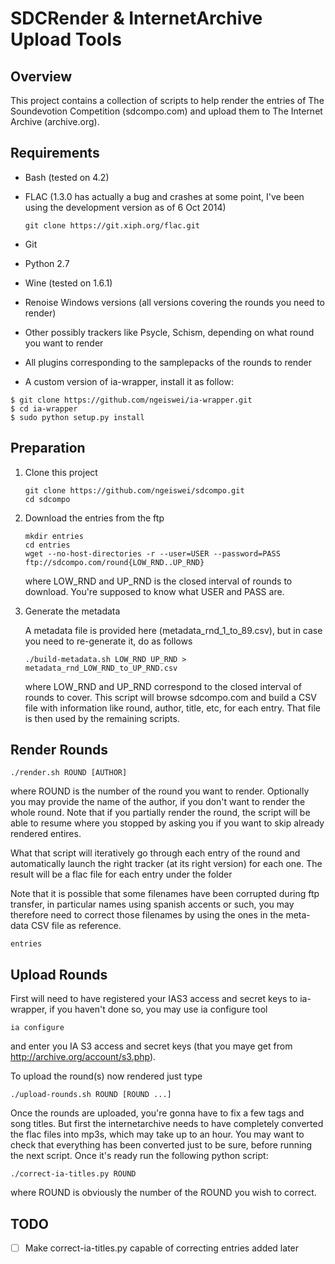 SDCRender & InternetArchive Upload Tools
========================================

Overview
--------

This project contains a collection of scripts to help render the
entries of The Soundevotion Competition (sdcompo.com) and upload them
to The Internet Archive (archive.org).

Requirements
------------

- Bash (tested on 4.2)

- FLAC (1.3.0 has actually a bug and crashes at some point, I've been
  using the development version as of 6 Oct 2014)

  ```
  git clone https://git.xiph.org/flac.git
  ```

- Git

- Python 2.7

- Wine (tested on 1.6.1)

- Renoise Windows versions (all versions covering the rounds you need
  to render)

- Other possibly trackers like Psycle, Schism, depending on what round
  you want to render

- All plugins corresponding to the samplepacks of the rounds to render

- A custom version of ia-wrapper, install it as follow:

```
$ git clone https://github.com/ngeiswei/ia-wrapper.git
$ cd ia-wrapper
$ sudo python setup.py install
```

Preparation
-----------

1. Clone this project

    ```
    git clone https://github.com/ngeiswei/sdcompo.git
    cd sdcompo
    ```

2. Download the entries from the ftp

    ```
    mkdir entries
    cd entries
    wget --no-host-directories -r --user=USER --password=PASS ftp://sdcompo.com/round{LOW_RND..UP_RND}

    ```

    where LOW_RND and UP_RND is the closed interval of rounds to
    download. You're supposed to know what USER and PASS are. 

3. Generate the metadata

    A metadata file is provided here (metadata_rnd_1_to_89.csv), but
    in case you need to re-generate it, do as follows

    ```
    ./build-metadata.sh LOW_RND UP_RND > metadata_rnd_LOW_RND_to_UP_RND.csv
    ```

    where LOW_RND and UP_RND correspond to the closed interval of
    rounds to cover. This script will browse sdcompo.com and build a
    CSV file with information like round, author, title, etc, for each
    entry. That file is then used by the remaining scripts.

Render Rounds
-------------

```
./render.sh ROUND [AUTHOR]
```

where ROUND is the number of the round you want to render. Optionally
you may provide the name of the author, if you don't want to render
the whole round. Note that if you partially render the round, the
script will be able to resume where you stopped by asking you if you
want to skip already rendered entires.

What that script will iteratively go through each entry of the round
and automatically launch the right tracker (at its right version) for
each one. The result will be a flac file for each entry under the
folder

Note that it is possible that some filenames have been corrupted
during ftp transfer, in particular names using spanish accents or
such, you may therefore need to correct those filenames by using the
ones in the meta-data CSV file as reference.

``` entries ```

Upload Rounds
-------------

First will need to have registered your IAS3 access and secret keys to
ia-wrapper, if you haven't done so, you may use ia configure tool

```
ia configure
```

and enter you IA S3 access and secret keys (that you maye get from
http://archive.org/account/s3.php).

To upload the round(s) now rendered just type

```
./upload-rounds.sh ROUND [ROUND ...]
```

Once the rounds are uploaded, you're gonna have to fix a few tags and
song titles. But first the internetarchive needs to have completely
converted the flac files into mp3s, which may take up to an hour. You
may want to check that everything has been converted just to be sure,
before running the next script. Once it's ready run the following
python script:

```
./correct-ia-titles.py ROUND
```

where ROUND is obviously the number of the ROUND you wish to correct.

TODO
----

-[ ] Make correct-ia-titles.py capable of correcting entries added later

